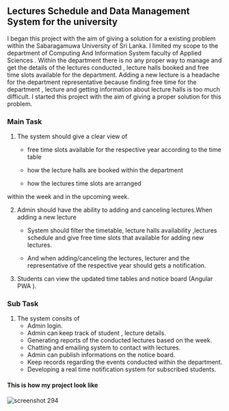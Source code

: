Lectures Schedule and Data Management System for the university
---------------------------------------------------------------------------

I began this project with the aim of giving a solution for a existing problem within the Sabaragamuwa University of Sri Lanka. I limited my scope to the  department of Computing And Information System faculty of Applied Sciences . Within the department there is no any proper way to manage and get the details of the lectures conducted , lecture halls booked and free time slots available for the department. Adding  a new lecture is a headache for the department representative because finding free time for the department , lecture and getting information about lecture halls is too much difficult. I started this project with the aim of giving a proper solution for this problem.
###  Main Task

1. The system should give a clear view of 
      - free time slots available for the respective year according to the time table 
  
      - how the lecture halls are booked within the department 

      - how the lectures time slots are arranged

within the week and in the upcoming week.

2. Admin should have the ability to adding and canceling lectures.When adding a new lecture

     - System should filter the timetable, lecture halls availability ,lectures schedule   and   give free time slots that available for adding new lectures.
  
     - And when adding/canceling  the lectures, lecturer and the representative of the respective year should  gets a notification.

3. Students can view the updated time tables and notice board (Angular PWA ).

### Sub Task
1. The system consits of
    - Admin login.
    - Admin can keep track of student , lecture details.
    - Generating reports of the conducted lectures based on the week.
    - Chatting and emailing system to contact with lectures.
    - Admin can publish informations on the notice board.
    - Keep records regarding the events conducted within the department.
    - Developing a real time notification system for subscribed students.


#### This is how my project look like


![screenshot 294](https://user-images.githubusercontent.com/23623253/46457502-37e9e300-c7d0-11e8-988e-dc45b2b818a8.png)




